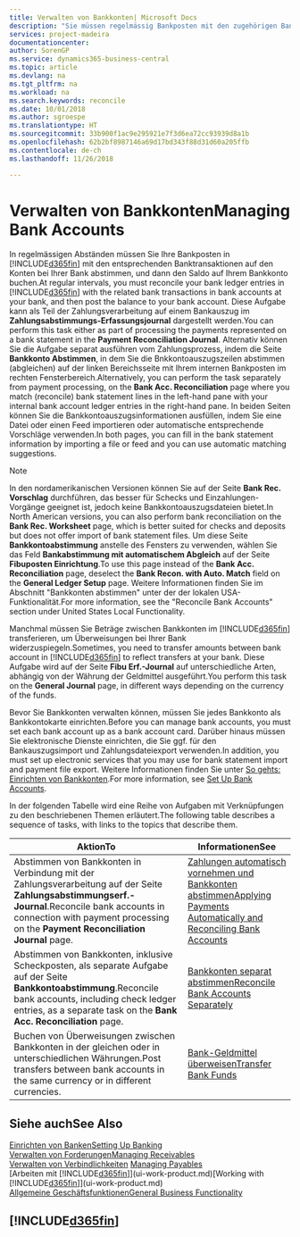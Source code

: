 ```yaml
---
title: Verwalten von Bankkonten| Microsoft Docs
description: "Sie müssen regelmässig Bankposten mit den zugehörigen Banktransaktionen in Ihren Bankkonten abstimmen."
services: project-madeira
documentationcenter: 
author: SorenGP
ms.service: dynamics365-business-central
ms.topic: article
ms.devlang: na
ms.tgt_pltfrm: na
ms.workload: na
ms.search.keywords: reconcile
ms.date: 10/01/2018
ms.author: sgroespe
ms.translationtype: HT
ms.sourcegitcommit: 33b900f1ac9e295921e7f3d6ea72cc93939d8a1b
ms.openlocfilehash: 62b2bf8987146a69d17bd343f88d31d60a205ffb
ms.contentlocale: de-ch
ms.lasthandoff: 11/26/2018

---
```

# <a name="managing-bank-accounts"></a><span data-ttu-id="57a9c-103">Verwalten von Bankkonten</span><span class="sxs-lookup"><span data-stu-id="57a9c-103">Managing Bank Accounts</span></span>
<span data-ttu-id="57a9c-104">In regelmässigen Abständen müssen Sie Ihre Bankposten in [!INCLUDE[d365fin](includes/d365fin_md.md)] mit den entsprechenden Banktransaktionen auf den Konten bei Ihrer Bank abstimmen, und dann den Saldo auf Ihrem Bankkonto buchen.</span><span class="sxs-lookup"><span data-stu-id="57a9c-104">At regular intervals, you must reconcile your bank ledger entries in [!INCLUDE[d365fin](includes/d365fin_md.md)] with the related bank transactions in bank accounts at your bank, and then post the balance to your bank account.</span></span> <span data-ttu-id="57a9c-105">Diese Aufgabe kann als Teil der Zahlungsverarbeitung auf einem Bankauszug im **Zahlungsabstimmungs-Erfassungsjournal** dargestellt werden.</span><span class="sxs-lookup"><span data-stu-id="57a9c-105">You can perform this task either as part of processing the payments represented on a bank statement in the **Payment Reconciliation Journal**.</span></span> <span data-ttu-id="57a9c-106">Alternativ können Sie die Aufgabe separat ausführen vom Zahlungsprozess, indem die Seite **Bankkonto Abstimmen**, in dem Sie die Bnkkontoauszugszeilen abstimmen (abgleichen) auf der linken Bereichsseite mit Ihrem internen Bankposten im rechten Fensterbereich.</span><span class="sxs-lookup"><span data-stu-id="57a9c-106">Alternatively, you can perform the task separately from payment processing, on the **Bank Acc. Reconciliation** page where you match (reconcile) bank statement lines in the left-hand pane with your internal bank account ledger entries in the right-hand pane.</span></span> <span data-ttu-id="57a9c-107">In beiden Seiten können Sie die Bankkontoauszugsinformationen ausfüllen, indem Sie eine Datei oder einen Feed importieren oder automatische entsprechende Vorschläge verwenden.</span><span class="sxs-lookup"><span data-stu-id="57a9c-107">In both pages, you can fill in the bank statement information by importing a file or feed and you can use automatic matching suggestions.</span></span>

> [!NOTE]  
> <span data-ttu-id="57a9c-108">In den nordamerikanischen Versionen können Sie auf der Seite **Bank Rec. Vorschlag** durchführen, das besser für Schecks und Einzahlungen-Vorgänge geeignet ist, jedoch keine Bankkontoauszugsdateien bietet.</span><span class="sxs-lookup"><span data-stu-id="57a9c-108">In North American versions, you can also perform bank reconciliation on the **Bank Rec. Worksheet** page, which is better suited for checks and deposits but does not offer import of bank statement files.</span></span> <span data-ttu-id="57a9c-109">Um diese Seite **Bankkontoabstimmung** anstelle des Fensters zu verwenden, wählen Sie das Feld **Bankabstimmung mit automatischem Abgleich** auf der Seite **Fibuposten Einrichtung**.</span><span class="sxs-lookup"><span data-stu-id="57a9c-109">To use this page instead of the **Bank Acc. Reconciliation** page, deselect the **Bank Recon. with Auto. Match** field on the **General Ledger Setup** page.</span></span> <span data-ttu-id="57a9c-110">Weitere Informationen finden Sie im Abschnitt "Bankkonten abstimmen" unter der der lokalen USA-Funktionalität.</span><span class="sxs-lookup"><span data-stu-id="57a9c-110">For more information, see the "Reconcile Bank Accounts" section under United States Local Functionality.</span></span>

<span data-ttu-id="57a9c-111">Manchmal müssen Sie Beträge zwischen Bankkonten im [!INCLUDE[d365fin](includes/d365fin_md.md)]  transferieren, um Überweisungen bei Ihrer Bank widerzuspiegeln.</span><span class="sxs-lookup"><span data-stu-id="57a9c-111">Sometimes, you need to transfer amounts between bank account in [!INCLUDE[d365fin](includes/d365fin_md.md)] to reflect transfers at your bank.</span></span> <span data-ttu-id="57a9c-112">Diese Aufgabe wird auf der Seite **Fibu Erf.-Journal** auf unterschiedliche Arten, abhängig von der Währung der Geldmittel ausgeführt.</span><span class="sxs-lookup"><span data-stu-id="57a9c-112">You perform this task on the **General Journal** page, in different ways depending on the currency of the funds.</span></span>

<span data-ttu-id="57a9c-113">Bevor Sie Bankkonten verwalten können, müssen Sie jedes Bankkonto als Bankkontokarte einrichten.</span><span class="sxs-lookup"><span data-stu-id="57a9c-113">Before you can manage bank accounts, you must set each bank account up as a bank account card.</span></span> <span data-ttu-id="57a9c-114">Darüber hinaus müssen Sie elektronische Dienste einrichten, die Sie ggf. für den Bankauszugsimport und Zahlungsdateiexport verwenden.</span><span class="sxs-lookup"><span data-stu-id="57a9c-114">In addition, you must set up electronic services that you may use for bank statement import and payment file export.</span></span> <span data-ttu-id="57a9c-115">Weitere Informationen finden Sie unter [So gehts: Einrichten von Bankkonten](bank-setup-banking.md).</span><span class="sxs-lookup"><span data-stu-id="57a9c-115">For more information, see [Set Up Bank Accounts](bank-setup-banking.md).</span></span>

<span data-ttu-id="57a9c-116">In der folgenden Tabelle wird eine Reihe von Aufgaben mit Verknüpfungen zu den beschriebenen Themen erläutert.</span><span class="sxs-lookup"><span data-stu-id="57a9c-116">The following table describes a sequence of tasks, with links to the topics that describe them.</span></span>

| <span data-ttu-id="57a9c-117">Aktion</span><span class="sxs-lookup"><span data-stu-id="57a9c-117">To</span></span> | <span data-ttu-id="57a9c-118">Informationen</span><span class="sxs-lookup"><span data-stu-id="57a9c-118">See</span></span> |
| --- | --- |
| <span data-ttu-id="57a9c-119">Abstimmen von Bankkonten in Verbindung mit der Zahlungsverarbeitung auf der Seite **Zahlungsabstimmungserf.-Journal**.</span><span class="sxs-lookup"><span data-stu-id="57a9c-119">Reconcile bank accounts in connection with payment processing on the **Payment Reconciliation Journal** page.</span></span> |[<span data-ttu-id="57a9c-120">Zahlungen automatisch vornehmen und Bankkonten abstimmen</span><span class="sxs-lookup"><span data-stu-id="57a9c-120">Applying Payments Automatically and Reconciling Bank Accounts</span></span>](receivables-apply-payments-auto-reconcile-bank-accounts.md) |
| <span data-ttu-id="57a9c-121">Abstimmen von Bankkonten, inklusive Scheckposten, als separate Aufgabe auf der Seite **Bankkontoabstimmung**.</span><span class="sxs-lookup"><span data-stu-id="57a9c-121">Reconcile bank accounts, including check ledger entries, as a separate task on the **Bank Acc. Reconciliation** page.</span></span> |[<span data-ttu-id="57a9c-122">Bankkonten separat abstimmen</span><span class="sxs-lookup"><span data-stu-id="57a9c-122">Reconcile Bank Accounts Separately</span></span>](bank-how-reconcile-bank-accounts-separately.md) |
| <span data-ttu-id="57a9c-123">Buchen von Überweisungen zwischen Bankkonten in der gleichen oder in unterschiedlichen Währungen.</span><span class="sxs-lookup"><span data-stu-id="57a9c-123">Post transfers between bank accounts in the same currency or in different currencies.</span></span> |[<span data-ttu-id="57a9c-124">Bank-Geldmittel überweisen</span><span class="sxs-lookup"><span data-stu-id="57a9c-124">Transfer Bank Funds</span></span>](bank-how-transfer-bank-funds.md) |

## <a name="see-also"></a><span data-ttu-id="57a9c-125">Siehe auch</span><span class="sxs-lookup"><span data-stu-id="57a9c-125">See Also</span></span>
[<span data-ttu-id="57a9c-126">Einrichten von Banken</span><span class="sxs-lookup"><span data-stu-id="57a9c-126">Setting Up Banking</span></span>](bank-setup-banking.md)  
[<span data-ttu-id="57a9c-127">Verwalten von Forderungen</span><span class="sxs-lookup"><span data-stu-id="57a9c-127">Managing Receivables</span></span>](receivables-manage-receivables.md)  
<span data-ttu-id="57a9c-128">[Verwalten von Verbindlichkeiten](payables-manage-payables.md)  </span><span class="sxs-lookup"><span data-stu-id="57a9c-128">[Managing Payables](payables-manage-payables.md)  </span></span>  
<span data-ttu-id="57a9c-129">[Arbeiten mit [!INCLUDE[d365fin](includes/d365fin_md.md)]](ui-work-product.md)</span><span class="sxs-lookup"><span data-stu-id="57a9c-129">[Working with [!INCLUDE[d365fin](includes/d365fin_md.md)]](ui-work-product.md)</span></span>  
[<span data-ttu-id="57a9c-130">Allgemeine Geschäftsfunktionen</span><span class="sxs-lookup"><span data-stu-id="57a9c-130">General Business Functionality</span></span>](ui-across-business-areas.md)  

## [!INCLUDE[d365fin](includes/free_trial_md.md)]  
 

